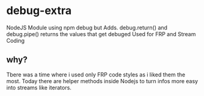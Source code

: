 # debug-extra
NodeJS Module using npm debug but Adds. debug.return() and debug.pipe() returns the values that get debuged Used for FRP and Stream Coding

## why?
Tbere was a time where i used only FRP code styles as i liked them the most. Today there are helper methods inside Nodejs to turn infos more easy into streams like iterators.

